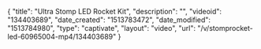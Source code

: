 {
    "title": "Ultra Stomp LED Rocket Kit",
    "description": "",
    "videoid": "134403689",
    "date_created": "1513783472",
    "date_modified": "1513784980",
    "type": "captivate",
    "layout": "video",
    "url": "\/v\/stomprocket-led-60965004-mp4\/134403689"
}